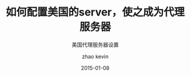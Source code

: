 ---
layout:     post
title:      如何配置美国的server，使之成为代理服务器
subtitle:   美国代理服务器设置
date:       2015-01-08
author:     "zhao kevin"
header-img: "img/post-bg-02.jpg"
type: post
published: true
---